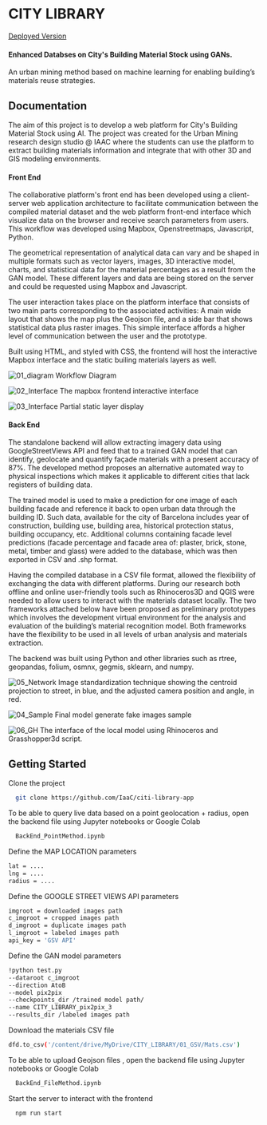
# CITY LIBRARY
[Deployed Version](https://iaac.github.io/citi-library-app/)

#### Enhanced Databses on City's Building Material Stock using GANs.

An urban mining method based on machine learning for enabling building’s materials reuse strategies.



## Documentation


The aim of this project is to develop a web platform for City's Building Material Stock using AI. The project was created for the Urban Mining research design studio @ IAAC where the students can use the platform to extract building materials information and integrate that with other 3D and GIS modeling environments.

#### Front End
The collaborative platform's front end has been developed using a client-server web application architecture to facilitate communication between the compiled material dataset and the web platform front-end interface which visualize data on the browser and receive search parameters from users. This workflow was developed using Mapbox, Openstreetmaps, Javascript, Python.

The geometrical representation of analytical data can vary and be shaped in multiple formats such as vector layers, images, 3D interactive model, charts, and statistical data for the material percentages as a result from the GAN model. These different layers and data are being stored on the server and could be requested using Mapbox and Javascript.

The user interaction takes place on the platform interface that consists of two main parts corresponding to the associated activities: A main wide layout that shows the map plus the Geojson file, and a side bar that shows statistical data plus raster images. This simple interface affords a higher level of communication between the user and the prototype.

Built using HTML, and styled with CSS, the frontend will host the interactive Mapbox interface and the static builing materials layers as well.

![01_diagram](assets/ReadmeImages/01_diagram.jpg)
Workflow Diagram

![02_Interface](assets/ReadmeImages/02_Interface.jpg)
The mapbox frontend interactive interface

![03_Interface](assets/ReadmeImages/03_Interface.jpg)
Partial static layer display

#### Back End
The standalone backend will allow extracting imagery data using GoogleStreetViews API and feed that to a trained GAN model that can identify, geolocate and quantify façade materials with a present accuracy of 87%. The developed method proposes an alternative automated way to physical inspections which makes it applicable to different cities that lack registers of building data. 

The trained model is used to make a prediction for one image of each building facade and reference it back to open urban data through the building ID. Such data, available for the city of Barcelona includes year of construction, building use, building area, historical protection status, building occupancy, etc. Additional columns containing facade level predictions (facade percentage and facade area of: plaster, brick, stone, metal, timber and glass) were added to the database, which was then exported in CSV and .shp format. 

Having the compiled database in a CSV file format, allowed the flexibility of exchanging the data with different platforms. During our research both offline and online user-friendly tools such as Rhinoceros3D and QGIS were needed to allow users to interact with the materials dataset locally. The two frameworks attached below have been proposed as preliminary prototypes which involves the development virtual environment for the analysis and evaluation of the building’s material recognition model. Both frameworks have the flexibility to be used in all levels of urban analysis and materials extraction.

The backend was built using Python and other libraries such as rtree, geopandas, folium, osmnx, gegmis, sklearn, and numpy.

![05_Network](assets/ReadmeImages/05_Network.jpg)
Image standardization technique showing the centroid projection to street, in blue, and the adjusted camera position and angle, in red.

![04_Sample](assets/ReadmeImages/04_Sample.jpg)
Final model generate fake images sample

![06_GH](assets/ReadmeImages/06_GH.jpg)
The interface of the local model using Rhinoceros and Grasshopper3d script.
## Getting Started

Clone the project

```bash
  git clone https://github.com/IaaC/citi-library-app
```


To be able to query live data based on a point geolocation + radius, open the backend file using Jupyter notebooks or Google Colab

```bash
  BackEnd_PointMethod.ipynb
```



Define the MAP LOCATION parameters 

```bash
lat = ....
lng = ....
radius = ....
```


Define the GOOGLE STREET VIEWS API parameters

```bash
imgroot = downloaded images path
c_imgroot = cropped images path
d_imgroot = duplicate images path
l_imgroot = labeled images path
api_key = 'GSV API'
```

Define the GAN model parameters

```bash
!python test.py 
--dataroot c_imgroot 
--direction AtoB 
--model pix2pix 
--checkpoints_dir /trained model path/ 
--name CITY_LIBRARY_pix2pix_3 
--results_dir /labeled images path  
```

Download the materials CSV file

```bash
dfd.to_csv('/content/drive/MyDrive/CITY_LIBRARY/01_GSV/Mats.csv') 
```

To be able to upload Geojson files , open the backend file using Jupyter notebooks or Google Colab

```bash
  BackEnd_FileMethod.ipynb
```



Start the server to interact with the frontend

```bash
  npm run start
```

